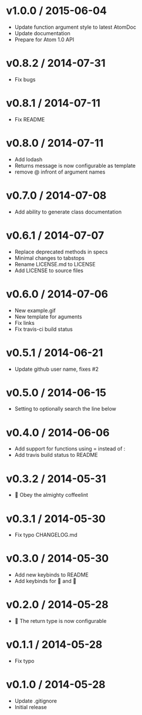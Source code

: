 v1.0.0 / 2015-06-04
===================

  * Update function argument style to latest AtomDoc
  * Update documentation
  * Prepare for Atom 1.0 API

v0.8.2 / 2014-07-31
===================

  * Fix bugs

v0.8.1 / 2014-07-11
===================

  * Fix README

v0.8.0 / 2014-07-11
===================

  * Add lodash
  * Returns message is now configurable as template
  * remove @ infront of argument names

v0.7.0 / 2014-07-08
===================

  * Add ability to generate class documentation

v0.6.1 / 2014-07-07
===================

  * Replace deprecated methods in specs
  * Minimal changes to tabstops
  * Rename LICENSE.md to LICENSE
  * Add LICENSE to source files

v0.6.0 / 2014-07-06
===================

  * New example.gif
  * New template for aguments
  * Fix links
  * Fix travis-ci build status

v0.5.1 / 2014-06-21
===================

  * Update github user name, fixes #2

v0.5.0 / 2014-06-15
===================

  * Setting to optionally search the line below

v0.4.0 / 2014-06-06
===================

  * Add support for functions using = instead of :
  * Add travis build status to README

v0.3.2 / 2014-05-31
===================

  * :lipstick: Obey the almighty coffeelint

v0.3.1 / 2014-05-30
===================

  * Fix typo CHANGELOG.md

v0.3.0 / 2014-05-30
===================

  * Add new keybinds to README
  * Add keybinds for :penguin: and :apple:

v0.2.0 / 2014-05-28
===================

  * :lipstick: The return type is now configurable

v0.1.1 / 2014-05-28
===================

  * Fix typo

v0.1.0 / 2014-05-28
===================

  * Update .gitignore
  * Initial release
